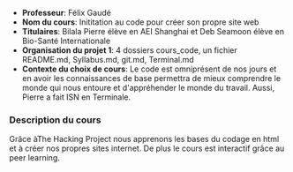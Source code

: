 - **Professeur**: Félix Gaudé 
- **Nom du cours**: Inititation au code pour créer son propre site web
- **Titulaires**: Bilala Pierre élève en AEI Shanghai et Deb Seamoon élève en Bio-Santé Internationale
- **Organisation du projet 1**: 4 dossiers cours_code, un fichier README.md, Syllabus.md, git.md, Terminal.md
- **Contexte du choix de cours**: Le code est omniprésent de nos jours et en avoir les connaissances de base permettra de mieux comprendre le monde qui nous entoure et d'appréhender le monde du travail. Aussi, Pierre a fait ISN en Terminale.

### **Description du cours**
Grâce àThe Hacking Project nous apprenons les bases du codage en html et à créer nos propres sites internet. De plus le cours est interactif grâce au peer learning.

